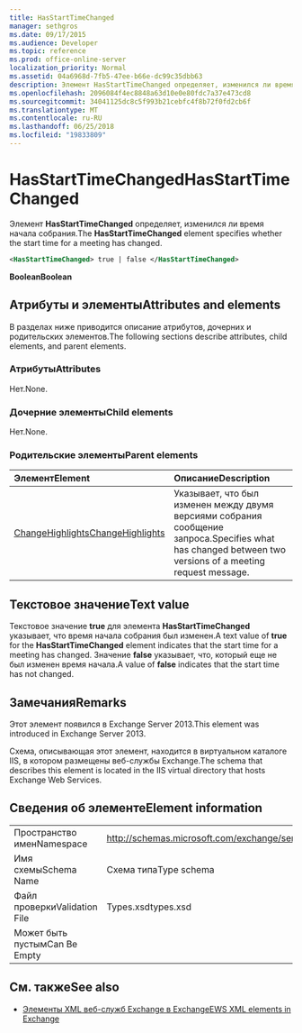 ```yaml
---
title: HasStartTimeChanged
manager: sethgros
ms.date: 09/17/2015
ms.audience: Developer
ms.topic: reference
ms.prod: office-online-server
localization_priority: Normal
ms.assetid: 04a6968d-7fb5-47ee-b66e-dc99c35dbb63
description: Элемент HasStartTimeChanged определяет, изменился ли время начала собрания.
ms.openlocfilehash: 2096084f4ec8848a63d10e0e80fdc7a37e473cd8
ms.sourcegitcommit: 34041125dc8c5f993b21cebfc4f8b72f0fd2cb6f
ms.translationtype: MT
ms.contentlocale: ru-RU
ms.lasthandoff: 06/25/2018
ms.locfileid: "19833809"
---
```

# <a name="hasstarttimechanged"></a><span data-ttu-id="c26b4-103">HasStartTimeChanged</span><span class="sxs-lookup"><span data-stu-id="c26b4-103">HasStartTimeChanged</span></span>

<span data-ttu-id="c26b4-104">Элемент **HasStartTimeChanged** определяет, изменился ли время начала собрания.</span><span class="sxs-lookup"><span data-stu-id="c26b4-104">The **HasStartTimeChanged** element specifies whether the start time for a meeting has changed.</span></span> 
  
```XML
<HasStartTimeChanged> true | false </HasStartTimeChanged>
```

 <span data-ttu-id="c26b4-105">**Boolean**</span><span class="sxs-lookup"><span data-stu-id="c26b4-105">**Boolean**</span></span>
## <a name="attributes-and-elements"></a><span data-ttu-id="c26b4-106">Атрибуты и элементы</span><span class="sxs-lookup"><span data-stu-id="c26b4-106">Attributes and elements</span></span>

<span data-ttu-id="c26b4-107">В разделах ниже приводится описание атрибутов, дочерних и родительских элементов.</span><span class="sxs-lookup"><span data-stu-id="c26b4-107">The following sections describe attributes, child elements, and parent elements.</span></span>
  
### <a name="attributes"></a><span data-ttu-id="c26b4-108">Атрибуты</span><span class="sxs-lookup"><span data-stu-id="c26b4-108">Attributes</span></span>

<span data-ttu-id="c26b4-109">Нет.</span><span class="sxs-lookup"><span data-stu-id="c26b4-109">None.</span></span>
  
### <a name="child-elements"></a><span data-ttu-id="c26b4-110">Дочерние элементы</span><span class="sxs-lookup"><span data-stu-id="c26b4-110">Child elements</span></span>

<span data-ttu-id="c26b4-111">Нет.</span><span class="sxs-lookup"><span data-stu-id="c26b4-111">None.</span></span>
  
### <a name="parent-elements"></a><span data-ttu-id="c26b4-112">Родительские элементы</span><span class="sxs-lookup"><span data-stu-id="c26b4-112">Parent elements</span></span>

|<span data-ttu-id="c26b4-113">**Элемент**</span><span class="sxs-lookup"><span data-stu-id="c26b4-113">**Element**</span></span>|<span data-ttu-id="c26b4-114">**Описание**</span><span class="sxs-lookup"><span data-stu-id="c26b4-114">**Description**</span></span>|
|:-----|:-----|
|[<span data-ttu-id="c26b4-115">ChangeHighlights</span><span class="sxs-lookup"><span data-stu-id="c26b4-115">ChangeHighlights</span></span>](changehighlights.md) <br/> |<span data-ttu-id="c26b4-116">Указывает, что был изменен между двумя версиями собрания сообщение запроса.</span><span class="sxs-lookup"><span data-stu-id="c26b4-116">Specifies what has changed between two versions of a meeting request message.</span></span>  <br/> |
   
## <a name="text-value"></a><span data-ttu-id="c26b4-117">Текстовое значение</span><span class="sxs-lookup"><span data-stu-id="c26b4-117">Text value</span></span>

<span data-ttu-id="c26b4-118">Текстовое значение **true** для элемента **HasStartTimeChanged** указывает, что время начала собрания был изменен.</span><span class="sxs-lookup"><span data-stu-id="c26b4-118">A text value of **true** for the **HasStartTimeChanged** element indicates that the start time for a meeting has changed.</span></span> <span data-ttu-id="c26b4-119">Значение **false** указывает, что, который еще не был изменен время начала.</span><span class="sxs-lookup"><span data-stu-id="c26b4-119">A value of **false** indicates that the start time has not changed.</span></span> 
  
## <a name="remarks"></a><span data-ttu-id="c26b4-120">Замечания</span><span class="sxs-lookup"><span data-stu-id="c26b4-120">Remarks</span></span>

<span data-ttu-id="c26b4-121">Этот элемент появился в Exchange Server 2013.</span><span class="sxs-lookup"><span data-stu-id="c26b4-121">This element was introduced in Exchange Server 2013.</span></span>
  
<span data-ttu-id="c26b4-122">Схема, описывающая этот элемент, находится в виртуальном каталоге IIS, в котором размещены веб-службы Exchange.</span><span class="sxs-lookup"><span data-stu-id="c26b4-122">The schema that describes this element is located in the IIS virtual directory that hosts Exchange Web Services.</span></span>
  
## <a name="element-information"></a><span data-ttu-id="c26b4-123">Сведения об элементе</span><span class="sxs-lookup"><span data-stu-id="c26b4-123">Element information</span></span>

|||
|:-----|:-----|
|<span data-ttu-id="c26b4-124">Пространство имен</span><span class="sxs-lookup"><span data-stu-id="c26b4-124">Namespace</span></span>  <br/> |http://schemas.microsoft.com/exchange/services/2006/types  <br/> |
|<span data-ttu-id="c26b4-125">Имя схемы</span><span class="sxs-lookup"><span data-stu-id="c26b4-125">Schema Name</span></span>  <br/> |<span data-ttu-id="c26b4-126">Схема типа</span><span class="sxs-lookup"><span data-stu-id="c26b4-126">Type schema</span></span>  <br/> |
|<span data-ttu-id="c26b4-127">Файл проверки</span><span class="sxs-lookup"><span data-stu-id="c26b4-127">Validation File</span></span>  <br/> |<span data-ttu-id="c26b4-128">Types.xsd</span><span class="sxs-lookup"><span data-stu-id="c26b4-128">types.xsd</span></span>  <br/> |
|<span data-ttu-id="c26b4-129">Может быть пустым</span><span class="sxs-lookup"><span data-stu-id="c26b4-129">Can Be Empty</span></span>  <br/> ||
   
## <a name="see-also"></a><span data-ttu-id="c26b4-130">См. также</span><span class="sxs-lookup"><span data-stu-id="c26b4-130">See also</span></span>



- [<span data-ttu-id="c26b4-131">Элементы XML веб-служб Exchange в Exchange</span><span class="sxs-lookup"><span data-stu-id="c26b4-131">EWS XML elements in Exchange</span></span>](ews-xml-elements-in-exchange.md)

